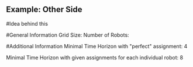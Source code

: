 ## Example: Other Side

#Idea behind this

#General Information
Grid Size:
Number of Robots:

#Additional Information
Minimal Time Horizon with "perfect" assignment: 4

Minimal Time Horizon with given assignments for each individual robot: 8




